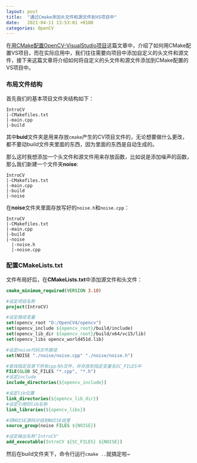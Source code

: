 ```yaml
---
layout: post
title:  "通过Cmake添加头文件和源文件到VS项目中"
date:   2021-04-11 13:53:01 +0100
categories: OpenCV
---
```


在[用CMake配置OpenCV-VisualStudio项目](https://zerenlu.github.io/opencv/2021/04/08/%E7%94%A8CMake%E9%85%8D%E7%BD%AEOpenCV-VisualStudio%E9%A1%B9%E7%9B%AE.html)这篇文章中，介绍了如何用CMake配置VS项目，而在实际应用中，我们往往需要向项目中添加自定义的头文件和源文件，接下来这篇文章将介绍如何将自定义的头文件和源文件添加到CMake配置的VS项目中。

### 布局文件结构

首先我们的基本项目文件夹结构如下：

```
IntroCV
|-CMakefiles.txt
|-main.cpp
|-build
```
其中**buid**文件夹是用来存放`cmake`产生的CV项目文件的，无论想要做什么更改，都不要动build文件夹里面的东西，因为里面的东西是自动生成的。

那么这时我想添加一个头文件和源文件用来存放函数，比如说是添加噪声的函数，那么我们新建一个文件夹**noise**:

```
IntroCV
|-CMakefiles.txt
|-main.cpp
|-build
|-noise
```

在**noise**文件夹里面存放写好的`noise.h`和`noise.cpp`：

```
IntroCV
|-CMakefiles.txt
|-main.cpp
|-build
|-noise
  |-noise.h
  |-noise.cpp
```
### 配置CMakeLists.txt

文件布局好后，在**CMakeLists.txt**中添加源文件和头文件：

```cmake
cmake_minimum_required(VERSION 3.10)

#设定项目名称
project(IntroCV)

#设定路径变量
set(opencv_root "D:/OpenCV4/opencv")
set(opencv_include ${opencv_root}/build/include)
set(opencv_lib_dir ${opencv_root}/build/x64/vc15/lib)
set(opencv_libs opencv_world451d.lib)

#设定noise代码文件路径
set(NOISE "./noise/noise.cpp" "./noise/noise.h")

#查找指定目录下所有cpp与h文件，并存放到指定变量名SC_FILES中
FILE(GLOB SC_FILES "*.cpp", "*.h")
#设定include
include_directories(${opencv_include})

#设定lib位置
link_directories(${opencv_lib_dir})
#设定引用的lib名称
link_libraries(${opencv_libs})

#将NOISE源码分组到NOISE组里
source_group(noise FILES ${NOISE})

#设定输出名称"IntroCV"
add_executable(IntroCV ${SC_FILES} ${NOISE})
```

然后在build文件夹下，命令行运行`cmake ..`就搞定啦~

